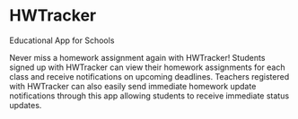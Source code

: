 HWTracker
=========

Educational App for Schools

Never miss a homework assignment again with HWTracker! Students signed up with HWTracker can view their homework assignments for each class and receive notifications on upcoming deadlines. Teachers registered with HWTracker can also easily send immediate homework update notifications through this app allowing students to receive immediate status updates.

